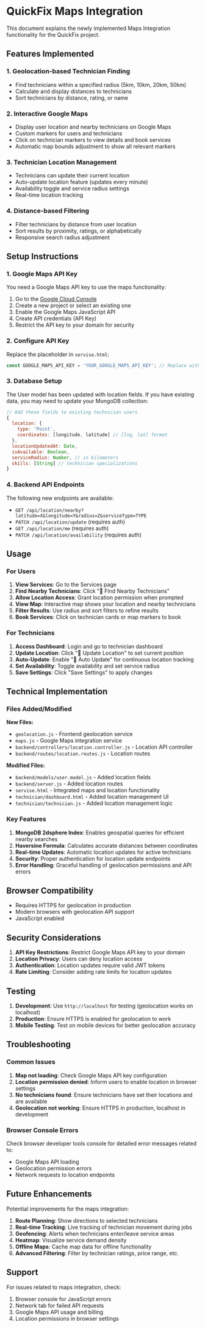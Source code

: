 # QuickFix Maps Integration

This document explains the newly implemented Maps Integration functionality for the QuickFix project.

## Features Implemented

### 1. Geolocation-based Technician Finding
- Find technicians within a specified radius (5km, 10km, 20km, 50km)
- Calculate and display distances to technicians
- Sort technicians by distance, rating, or name

### 2. Interactive Google Maps
- Display user location and nearby technicians on Google Maps
- Custom markers for users and technicians  
- Click on technician markers to view details and book services
- Automatic map bounds adjustment to show all relevant markers

### 3. Technician Location Management
- Technicians can update their current location
- Auto-update location feature (updates every minute)
- Availability toggle and service radius settings
- Real-time location tracking

### 4. Distance-based Filtering
- Filter technicians by distance from user location
- Sort results by proximity, ratings, or alphabetically
- Responsive search radius adjustment

## Setup Instructions

### 1. Google Maps API Key

You need a Google Maps API key to use the maps functionality:

1. Go to the [Google Cloud Console](https://console.cloud.google.com/)
2. Create a new project or select an existing one
3. Enable the Google Maps JavaScript API
4. Create API credentials (API Key)
5. Restrict the API key to your domain for security

### 2. Configure API Key

Replace the placeholder in `servise.html`:

```javascript
const GOOGLE_MAPS_API_KEY = 'YOUR_GOOGLE_MAPS_API_KEY'; // Replace with your actual API key
```

### 3. Database Setup

The User model has been updated with location fields. If you have existing data, you may need to update your MongoDB collection:

```javascript
// Add these fields to existing technician users
{
  location: {
    type: 'Point',
    coordinates: [longitude, latitude] // [lng, lat] format
  },
  locationUpdatedAt: Date,
  isAvailable: Boolean,
  serviceRadius: Number, // in kilometers
  skills: [String] // technician specializations
}
```

### 4. Backend API Endpoints

The following new endpoints are available:

- `GET /api/location/nearby?latitude=X&longitude=Y&radius=Z&serviceType=TYPE`
- `PATCH /api/location/update` (requires auth)
- `GET /api/location/me` (requires auth)
- `PATCH /api/location/availability` (requires auth)

## Usage

### For Users

1. **View Services**: Go to the Services page
2. **Find Nearby Technicians**: Click "📍 Find Nearby Technicians"
3. **Allow Location Access**: Grant location permission when prompted
4. **View Map**: Interactive map shows your location and nearby technicians
5. **Filter Results**: Use radius and sort filters to refine results
6. **Book Services**: Click on technician cards or map markers to book

### For Technicians

1. **Access Dashboard**: Login and go to technician dashboard
2. **Update Location**: Click "📍 Update Location" to set current position
3. **Auto-Update**: Enable "🔄 Auto Update" for continuous location tracking
4. **Set Availability**: Toggle availability and set service radius
5. **Save Settings**: Click "Save Settings" to apply changes

## Technical Implementation

### Files Added/Modified

**New Files:**
- `geolocation.js` - Frontend geolocation service
- `maps.js` - Google Maps integration service
- `backend/controllers/location.controller.js` - Location API controller
- `backend/routes/location.routes.js` - Location routes

**Modified Files:**
- `backend/models/user.model.js` - Added location fields
- `backend/server.js` - Added location routes
- `servise.html` - Integrated maps and location functionality
- `technician/dashboard.html` - Added location management UI
- `technician/technician.js` - Added location management logic

### Key Features

1. **MongoDB 2dsphere Index**: Enables geospatial queries for efficient nearby searches
2. **Haversine Formula**: Calculates accurate distances between coordinates
3. **Real-time Updates**: Automatic location updates for active technicians
4. **Security**: Proper authentication for location update endpoints
5. **Error Handling**: Graceful handling of geolocation permissions and API errors

## Browser Compatibility

- Requires HTTPS for geolocation in production
- Modern browsers with geolocation API support
- JavaScript enabled

## Security Considerations

1. **API Key Restrictions**: Restrict Google Maps API key to your domain
2. **Location Privacy**: Users can deny location access
3. **Authentication**: Location updates require valid JWT tokens
4. **Rate Limiting**: Consider adding rate limits for location updates

## Testing

1. **Development**: Use `http://localhost` for testing (geolocation works on localhost)
2. **Production**: Ensure HTTPS is enabled for geolocation to work
3. **Mobile Testing**: Test on mobile devices for better geolocation accuracy

## Troubleshooting

### Common Issues

1. **Map not loading**: Check Google Maps API key configuration
2. **Location permission denied**: Inform users to enable location in browser settings
3. **No technicians found**: Ensure technicians have set their locations and are available
4. **Geolocation not working**: Ensure HTTPS in production, localhost in development

### Browser Console Errors

Check browser developer tools console for detailed error messages related to:
- Google Maps API loading
- Geolocation permission errors
- Network requests to location endpoints

## Future Enhancements

Potential improvements for the maps integration:

1. **Route Planning**: Show directions to selected technicians
2. **Real-time Tracking**: Live tracking of technician movement during jobs
3. **Geofencing**: Alerts when technicians enter/leave service areas
4. **Heatmap**: Visualize service demand density
5. **Offline Maps**: Cache map data for offline functionality
6. **Advanced Filtering**: Filter by technician ratings, price range, etc.

## Support

For issues related to maps integration, check:
1. Browser console for JavaScript errors
2. Network tab for failed API requests
3. Google Maps API usage and billing
4. Location permissions in browser settings